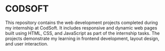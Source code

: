 # CODSOFT
This repository contains the web development projects completed during my internship at CodSoft. It includes responsive and dynamic web pages built using HTML, CSS, and JavaScript as part of the internship tasks. The projects demonstrate my learning in frontend development, layout design, and user interaction.

